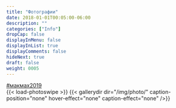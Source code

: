 ```yaml
---
title: "Фотографии"
date: 2018-01-01T00:05:00-06:00
description: ""
categories: ["Info"]
dropCap: false
displayInMenu: false
displayInList: true
displayComments: false
hideNext: true
draft: false
weight: 0005
---
```


 <div class="event-card-no-border" >
        <div class="card-time-container-person-no-picture">
      	<!-- InstaWidget -->
		<a href="https://instawidget.net/v/tag/%D0%BC%D0%B0%D0%BA%D0%BC%D0%B0%D1%852019" id="link-0f1087c9ab69946574e14204d98239238cf431817f08178103025b16d8996d2b">#макмах2019</a>
		<script src="https://instawidget.net/js/instawidget.js?u=0f1087c9ab69946574e14204d98239238cf431817f08178103025b16d8996d2b&width=300px"></script>
        </div>
        <div class="card-body-person">
           	{{< load-photoswipe >}}
		{{< gallerydir dir="/img/photo/" caption-position="none" hover-effect="none" caption-effect="none" />}} 
        </div>
    </div>







